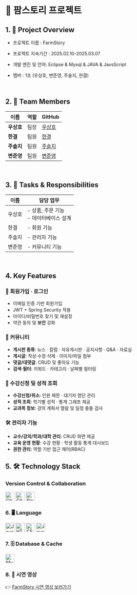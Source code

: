 # 🎯 팜스토리 프로젝트

## 1. 📌 Project Overview
- 프로젝트 이름 : FarmStory
- 프로젝트 지속기간 : 2025.02.10-2025.03.07
- 개발 엔진 및 언어: Eclipse & Mysql & JAVA & JavsScript  
- 멤버 : 1조 (우상호, 변준영, 주솔지, 한결)

  
  <br/>


## 2. 👥 Team Members

| 이름 | 역할 | GitHub |
|------|------|--------|
| **우상호** | 팀장 | [우상호](https://github.com/GreenPai) |
| **한결** | 팀원 | [한결](https://github.com/Gyeol00) |
| **주솔지** | 팀원 | [주솔지](https://github.com/soljiju) |
| **변준영** | 팀원 | [변준영](https://github.com/junyoung1125) |

<br>

## 3. 🧠 Tasks & Responsibilities

| 이름  | 담당 업무 |
|------|-----------|
| 우상호 | - 상품, 주문 기능<br>- 데이터베이스 설계<br> |
| 한결  | - 회원 기능<br>  |
| 주솔지 | - 관리자 기능<br> |
| 변준영 | - 커뮤니티 기능<br> |

<br>

## 4. Key Features

### 🔐 회원가입 · 로그인
- 이메일 인증 기반 회원가입  
- JWT + Spring Security 적용  
- 아이디/비밀번호 찾기 및 재설정  
- 약관 동의 및 **보안** 강화  

### 💬 커뮤니티
- **게시판 종류**: 뉴스 · 칼럼 · 자유게시판 · 공지사항 · Q&A · 자료실  
- **게시글**: 작성·수정·삭제 · 이미지/파일 첨부  
- **댓글/대댓글**: CRUD 및 좋아요 기능  
- **검색·필터**: 키워드 · 카테고리 · 날짜별 필터링  

### 📝 수강신청 및 성적 조회
- **수강신청/취소**: 인원 제한 · 대기자 명단 관리  
- **성적 조회**: 학기별 성적 · 통계 그래프 제공  
- **교과목 정보**: 강의 계획서 열람 및 일정 충돌 검사  

### 🛠 관리자 기능
- **교수/강의/학과/대학 관리**: CRUD 화면 제공  
- **교육 운영 현황**: 수강 현황 · 학생 활동 통계 대시보드  
- **권한 관리**: 역할 기반 접근 제어(RBAC)  


## 5. 🛠️ Technology Stack

### Version Control & Collaboration
<p align="left">
  <img alt="Git"     src="https://img.shields.io/badge/Git-F05032?style=for-the-badge&logo=git&logoColor=white"          height="28"/>
  <img alt="GitHub"  src="https://img.shields.io/badge/GitHub-181717?style=for-the-badge&logo=github&logoColor=white"    height="28"/>
  <img alt="Slack"   src="https://img.shields.io/badge/Slack-4A154B?style=for-the-badge&logo=slack&logoColor=white"      height="28"/>
</p>

### 6. 🖥️ Language
<p align="left">
  <img alt="Java"       src="https://img.shields.io/badge/Java-ED8B00?style=for-the-badge&logo=java&logoColor=white"         height="28"/>
  <img alt="HTML5"      src="https://img.shields.io/badge/HTML5-E34F26?style=for-the-badge&logo=html5&logoColor=white"     height="28"/>
  <img alt="CSS3"       src="https://img.shields.io/badge/CSS3-1572B6?style=for-the-badge&logo=css3&logoColor=white"       height="28"/>
  <img alt="JavaScript" src="https://img.shields.io/badge/JavaScript-F7DF1E?style=for-the-badge&logo=javascript&logoColor=black" height="28"/>
</p>

### 7. 🗄️ Database & Cache
<p align="left">
  <img alt="MySQL"  src="https://img.shields.io/badge/MySQL-4479A1?style=for-the-badge&logo=mysql&logoColor=white" height="28"/>
</p>

### 8. 🎥 시연 영상
👉 [FarmStory 시연 영상 보러가기](https://www.youtube.com/watch?v=nLPs7Au-SXg)









